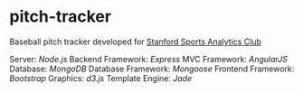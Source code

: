# pitch-tracker
Baseball pitch tracker developed for [Stanford Sports Analytics Club](http://cardinalanalytics.github.io/)

Server: *Node.js*
Backend Framework: *Express*
MVC Framework: *AngularJS*
Database: *MongoDB*
Database Framework: *Mongoose*
Frontend Framework: *Bootstrap*
Graphics: *d3.js*
Template Engine: *Jade*